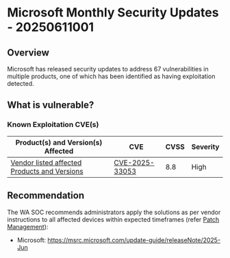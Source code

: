 # Microsoft Monthly Security Updates - 20250611001

## Overview

Microsoft has released security updates to address 67 vulnerabilities in multiple products, one of which has been identified as having exploitation detected.

## What is vulnerable?

### Known Exploitation CVE(s)

| Product(s) and Version(s) Affected | CVE | CVSS | Severity |
| ---------------------------------- | --- | ---- | -------- |
| [Vendor listed affected Products and Versions](https://msrc.microsoft.com/update-guide/en-US/vulnerability/CVE-2025-33053) | [CVE-2025-33053](https://nvd.nist.gov/vuln/detail/CVE-2025-33053) | 8.8 | High |

## Recommendation

The WA SOC recommends administrators apply the solutions as per vendor instructions to all affected devices within expected timeframes (refer [Patch Management](../guidelines/patch-management.md)):

- Microsoft: <https://msrc.microsoft.com/update-guide/releaseNote/2025-Jun>
